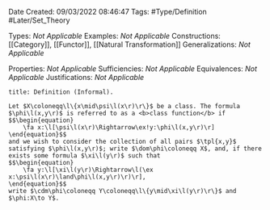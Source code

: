 <div class="topSpace"></div>

Date Created: 09/03/2022 08:46:47
Tags: #Type/Definition #Later/Set_Theory

Types: <i>Not Applicable</i>
Examples: <i>Not Applicable</i>
Constructions: [[Category]], [[Functor]], [[Natural Transformation]]
Generalizations: <i>Not Applicable</i>

Properties: <i>Not Applicable</i>
Sufficiencies: <i>Not Applicable</i>
Equivalences: <i>Not Applicable</i>
Justifications: <i>Not Applicable</i>

``` ad-Definition
title: Definition (Informal).

Let $X\coloneqq\l\{x\mid\psi\l(x\r)\r\}$ be a class. The formula $\phi\l(x,y\r)$ is referred to as a <b>class function</b> if
$$\begin{equation}
    \fa x:\l[\psi\l(x\r)\Rightarrow\ex!y:\phi\l(x,y\r)\r]
\end{equation}$$
and we wish to consider the collection of all pairs $\tpl{x,y}$ satisfying $\phi\l(x,y\r)$; write $\dom\phi\coloneqq X$, and, if there exists some formula $\xi\l(y\r)$ such that
$$\begin{equation}
    \fa y:\l[\xi\l(y\r)\Rightarrow\l(\ex x:\psi\l(x\r)\land\phi\l(x,y\r)\r)\r],
\end{equation}$$
write $\cdm\phi\coloneqq Y\coloneqq\l\{y\mid\xi\l(y\r)\r\}$ and $\phi:X\to Y$.

```

